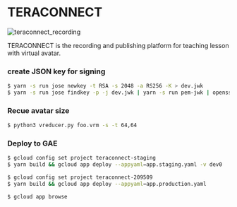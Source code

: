 # TERACONNECT
![teraconnect_recording](https://user-images.githubusercontent.com/15179279/131121553-4138de19-5f13-4c35-9374-90eadbf0ffe2.png)

TERACONNECT is the recording and publishing platform for teaching lesson with virtual avatar.

### create JSON key for signing

```bash
$ yarn -s run jose newkey -t RSA -s 2048 -a RS256 -K > dev.jwk
$ yarn -s run jose findkey -p -j dev.jwk | yarn -s run pem-jwk | openssl rsa -RSAPublicKey_in -pubout > dev_public.pkcs8
```

### Recue avatar size
```bash
$ python3 vreducer.py foo.vrm -s -t 64,64
```

### Deploy to GAE

```bash
$ gcloud config set project teraconnect-staging
$ yarn build && gcloud app deploy --appyaml=app.staging.yaml -v dev0

$ gcloud config set project teraconnect-209509
$ yarn build && gcloud app deploy --appyaml=app.production.yaml

$ gcloud app browse
```
